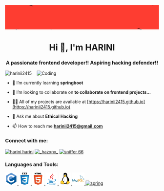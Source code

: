 <img  alt="Harinii" height ="80px" width="100%" src="./edit2.gif">
<h1 align="center">Hi 👋, I'm HARINI</h1>
<h3 align="center">A passionate frontend developer!! Aspiring hacking defender!!</h3>
<img align="right" alt="Coding" width="400" 
src="https://media.tenor.com/rePDfDWO3XoAAAAd/hacking.gif">


<p align="left"> <img src="https://komarev.com/ghpvc/?username=harinii2415&label=Profile%20views&color=0e75b6&style=flat" alt="harinii2415" /> </p>

- 🌱 I’m currently learning **springboot**

- 👯 I’m looking to collaborate on **to collaborate on frontend projects...**

- 👨‍💻 All of my projects are available at [https://harinii2415.github.io](https://harinii2415.github.io)

- 💬 Ask me about **Ethical Hacking**

- 📫 How to reach me **harinii2415@gmail.com**

<h3 align="left">Connect with me:</h3>
<p align="left">
<a href="https://linkedin.com/in/harini harini" target="blank"><img align="center" src="https://raw.githubusercontent.com/rahuldkjain/github-profile-readme-generator/master/src/images/icons/Social/linked-in-alt.svg" alt="harini harini" height="30" width="40" /></a>
<a href="https://instagram.com/_hazxnx_" target="blank"><img align="center" src="https://raw.githubusercontent.com/rahuldkjain/github-profile-readme-generator/master/src/images/icons/Social/instagram.svg" alt="_hazxnx_" height="30" width="40" /></a>
<a href="https://www.hackerrank.com/sniffer 66" target="blank"><img align="center" src="https://raw.githubusercontent.com/rahuldkjain/github-profile-readme-generator/master/src/images/icons/Social/hackerrank.svg" alt="sniffer 66" height="30" width="40" /></a>
</p>

<h3 align="left">Languages and Tools:</h3>
<p align="left"> <a href="https://www.cprogramming.com/" target="_blank" rel="noreferrer"> <img src="https://raw.githubusercontent.com/devicons/devicon/master/icons/c/c-original.svg" alt="c" width="40" height="40"/> </a> <a href="https://www.w3schools.com/css/" target="_blank" rel="noreferrer"> <img src="https://raw.githubusercontent.com/devicons/devicon/master/icons/css3/css3-original-wordmark.svg" alt="css3" width="40" height="40"/> </a> <a href="https://www.w3.org/html/" target="_blank" rel="noreferrer"> <img src="https://raw.githubusercontent.com/devicons/devicon/master/icons/html5/html5-original-wordmark.svg" alt="html5" width="40" height="40"/> </a> <a href="https://www.java.com" target="_blank" rel="noreferrer"> <img src="https://raw.githubusercontent.com/devicons/devicon/master/icons/java/java-original.svg" alt="java" width="40" height="40"/> </a> <a href="https://www.linux.org/" target="_blank" rel="noreferrer"> <img src="https://raw.githubusercontent.com/devicons/devicon/master/icons/linux/linux-original.svg" alt="linux" width="40" height="40"/> </a> <a href="https://www.mysql.com/" target="_blank" rel="noreferrer"> <img src="https://raw.githubusercontent.com/devicons/devicon/master/icons/mysql/mysql-original-wordmark.svg" alt="mysql" width="40" height="40"/> </a> <a href="https://spring.io/" target="_blank" rel="noreferrer"> <img src="https://www.vectorlogo.zone/logos/springio/springio-icon.svg" alt="spring" width="40" height="40"/> </a> </p>
